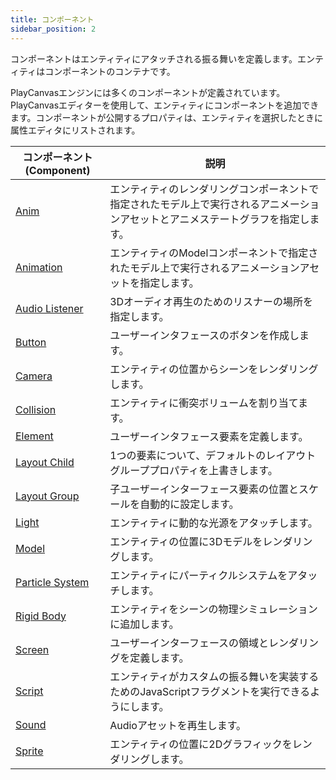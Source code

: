 ```yaml
---
title: コンポーネント
sidebar_position: 2
---
```


コンポーネントはエンティティにアタッチされる振る舞いを定義します。エンティティはコンポーネントのコンテナです。

PlayCanvasエンジンには多くのコンポーネントが定義されています。PlayCanvasエディターを使用して、エンティティにコンポーネントを追加できます。コンポーネントが公開するプロパティは、エンティティを選択したときに属性エディタにリストされます。

| コンポーネント (Component)                                                       | 説明 |
|-----------------------------------------------------------------|-------------|
| [Anim](/user-manual/packs/components/anim)                      | エンティティのレンダリングコンポーネントで指定されたモデル上で実行されるアニメーションアセットとアニメステートグラフを指定します。 |
| [Animation](/user-manual/packs/components/animation)            | エンティティのModelコンポーネントで指定されたモデル上で実行されるアニメーションアセットを指定します。 |
| [Audio Listener](/user-manual/packs/components/audiolistener)   | 3Dオーディオ再生のためのリスナーの場所を指定します。 |
| [Button](/user-manual/packs/components/button)                  | ユーザーインタフェースのボタンを作成します。 |
| [Camera](/user-manual/packs/components/camera)                  | エンティティの位置からシーンをレンダリングします。 |
| [Collision](/user-manual/packs/components/collision)            | エンティティに衝突ボリュームを割り当てます。 |
| [Element](/user-manual/packs/components/element)                | ユーザーインタフェース要素を定義します。 |
| [Layout Child](/user-manual/packs/components/layout-child)      | 1つの要素について、デフォルトのレイアウトグループプロパティを上書きします。 |
| [Layout Group](/user-manual/packs/components/layout-group)      | 子ユーザーインターフェース要素の位置とスケールを自動的に設定します。 |
| [Light](/user-manual/packs/components/light)                    | エンティティに動的な光源をアタッチします。 |
| [Model](/user-manual/packs/components/model)                    | エンティティの位置に3Dモデルをレンダリングします。 |
| [Particle System](/user-manual/packs/components/particlesystem) | エンティティにパーティクルシステムをアタッチします。 |
| [Rigid Body](/user-manual/packs/components/rigidbody)           | エンティティをシーンの物理シミュレーションに追加します。 |
| [Screen](/user-manual/packs/components/screen)                  | ユーザーインターフェースの領域とレンダリングを定義します。 |
| [Script](/user-manual/packs/components/script)                  | エンティティがカスタムの振る舞いを実装するためのJavaScriptフラグメントを実行できるようにします。 |
| [Sound](/user-manual/packs/components/sound)                    | Audioアセットを再生します。 |
| [Sprite](/user-manual/packs/components/sprite)                  | エンティティの位置に2Dグラフィックをレンダリングします。 |
